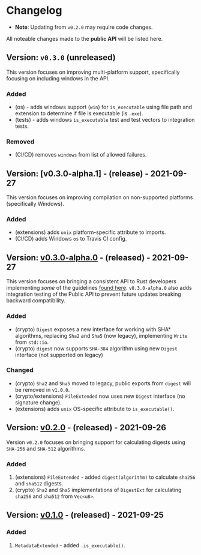 # Changelog

- **Note**: Updating from `v0.2.0` may require code changes.


All noteable changes made to the **public API** will be listed here.


## Version: `v0.3.0` (unreleased)

This version focuses on improving multi-platform support, specifically focusing on including windows in the API.

### Added

- (os) - adds windows support (`win`) for `is_executable` using file path and extension to determine if file is executable (is `.exe`).
- (tests) - adds windows `is_executable` test and test vectors to integration tests.

### Removed

- (CI/CD) removes `windows` from list of allowed failures.

## Version: [v0.3.0-alpha.1] - (release) - 2021-09-27

This version focuses on improving compilation on non-supported platforms (specifically Windows).

### Added

- (extensions) adds `unix` platform-specific attribute to imports.
- (CI/CD) adds Windows `os` to Travis CI config.

## Version: [v0.3.0-alpha.0] - (released) - 2021-09-27

This version focuses on bringing a consistent API to Rust developers implementing *some* of the guidelines [found here](https://rust-lang.github.io/api-guidelines/about.html). `v0.3.0-alpha.0` also adds integration testing of the Public API to prevent future updates breaking backward compatibility.

### Added

- (crypto) `Digest` exposes a new interface for working with SHA* algorithms, replacing `Sha2` and `Sha5` (now legacy), implementing `Write` from `std::io`.
- (crypto) `digest` now supports `SHA-384` algorithm using new `Digest` interface (not supported on legacy)

### Changed

- (crypto) `Sha2` and `Sha5` moved to legacy, public exports from `digest` will be removed in `v1.0.0`.
- (crypto/extensions) `FileExtended` now uses new `Digest` interface (no signature change).
- (extensions) adds `unix` OS-specific attribute to `is_executable()`.


## Version: [v0.2.0] - (released) - 2021-09-26

Version `v0.2.0` focuses on bringing support for calculating digests using `SHA-256` and `SHA-512` algorithms.


### Added

1. (extensions) `FileExtended` - added `digest(algorithm)` to calculate `sha256` and `sha512` digests.
2. (crypto) `Sha2` and `Sha5` implementations of `DigestExt` for calculating `sha256` and `sha512` from `Vec<u8>`.

## Version: [v0.1.0] - (released) - 2021-09-25

### Added

1. `MetadataExtended` - added `.is_executable()`.

[v0.1.0]: https://docs.rs/fsextra/0.1.0/fsextra/
[v0.2.0]: https://docs.rs/fsextra/0.2.0/fsextra/
[v0.3.0-alpha.0]: https://docs.rs/fsextra/0.3.0-alpha.0/fsextra/
[v0.3.0]: https://docs.rs/fsextra/0.3.0/fsextra/